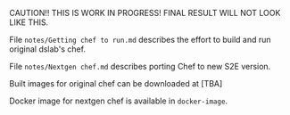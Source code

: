 CAUTION!! THIS IS WORK IN PROGRESS! FINAL RESULT WILL NOT LOOK LIKE THIS.

File `notes/Getting chef to run.md` describes the effort to build and run original dslab's chef.

File `notes/Nextgen chef.md` describes porting Chef to new S2E version.

Built images for original chef can be downloaded at [TBA]

Docker image for nextgen chef is available in `docker-image`.
